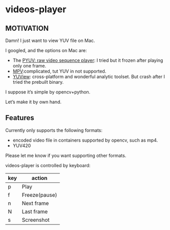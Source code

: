 # videos-player

## MOTIVATION

Damn!
I just want to view YUV file on Mac.

I googled, and the options on Mac are:
 * The [PYUV: raw video sequence player](http://dsplab.diei.unipg.it/software/pyuv_raw_video_sequence_player): I tried but it frozen after playing only one frame.
 * [MPV](https://github.com/mpv-player/mpv):complicated, tut YUV in not supported.
 * [YUView](https://github.com/IENT/YUView): cross-platform and wonderful analytic toolset. But crash after I tried the prebuilt binary.

I suppose it’s simple by opencv+python.

Let’s make it by own hand. 

## Features

Currently only supports the following formats:
 * encoded video file in containers supported by opencv, such as mp4.
 * YUV420

Please let me know if you want supporting other formats.

videos-player is controlled by keyboard:

| key | action |
| -     | -|
| p     | Play |
| f     | Freeze(pause) |
| n     | Next frame|
| N     | Last frame|
| s     | Screenshot |
